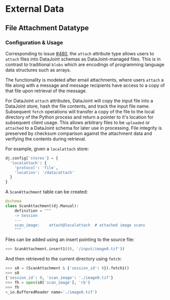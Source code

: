 # External Data

## File Attachment Datatype

### Configuration & Usage

Corresponding to issue 
[#480](https://github.com/datajoint/datajoint-python/issues/480), 
the `attach` attribute type allows users to `attach` files into DataJoint
schemas as DataJoint-managed files. This is in contrast to traditional `blobs`
which are encodings of programming language data structures such as arrays.

The functionality is modeled after email attachments, where users `attach`
a file along with a message and message recipients have access to a
copy of that file upon retrieval of the message.

For DataJoint `attach` attributes, DataJoint will copy the input
file into a DataJoint store, hash the file contents, and track
the input file name. Subsequent `fetch` operations will transfer a
copy of the file to the local directory of the Python process and
return a pointer to it's location for subsequent client usage. This
allows arbitrary files to be `uploaded` or `attached` to a DataJoint
schema for later use in processing. File integrity is preserved by
checksum comparison against the attachment data and verifying the contents
during retrieval.

For example, given a `localattach` store:

```python
dj.config['stores'] = {
  'localattach': {
    'protocol': 'file',
    'location': '/data/attach'
  }
}
```

A `ScanAttachment` table can be created:

```python
@schema
class ScanAttachment(dj.Manual):
    definition = """
    -> Session
    ---
    scan_image:    attach@localattach  # attached image scans
    """
```

Files can be added using an insert pointing to the source file:

```python
>>> ScanAttachment.insert1((0, '/input/image0.tif'))
```

And then retrieved to the current directory using `fetch`:

```python
>>> s0 = (ScanAttachment & {'session_id': 0}).fetch1()
>>> s0
{'session_id': 0, 'scan_image': './image0.tif'}
>>> fh = open(s0['scan_image'], 'rb')
>>> fh
<_io.BufferedReader name='./image0.tif')
```

<!-- TODO: explain how filename collisions are handled -->
